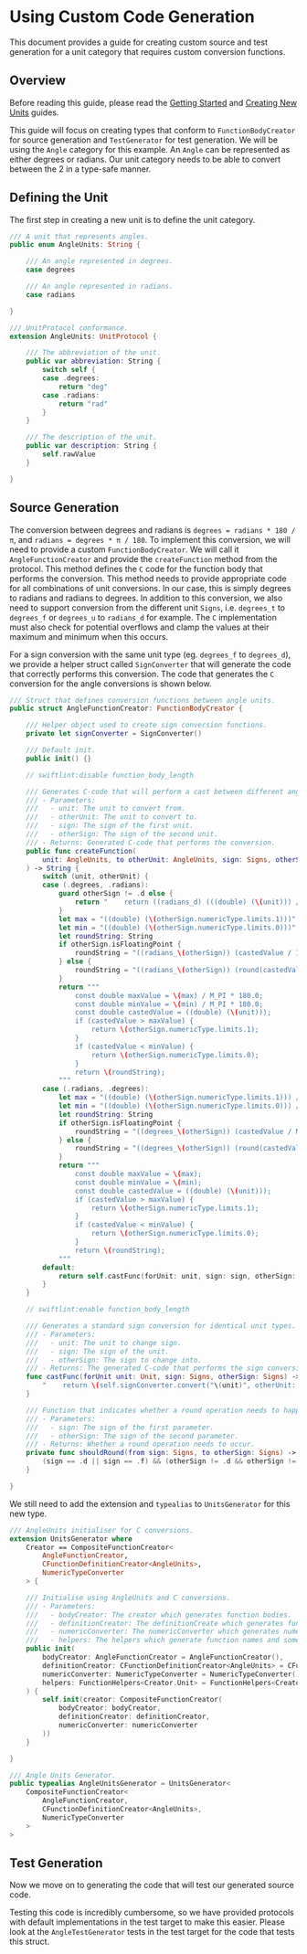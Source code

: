 # Using Custom Code Generation

This document provides a guide for creating custom source and test generation for a unit category that requires
custom conversion functions.

## Overview

Before reading this guide, please read the [Getting Started](gettingstarted) and [Creating New Units](creatingnewunits)
guides.

This guide will focus on creating types that conform to ``FunctionBodyCreator`` for source generation and ``TestGenerator``
for test generation. We will be using the `Angle` category for this example. An `Angle` can be represented as either
degrees or radians. Our unit category needs to be able to convert between the 2 in a type-safe manner.

## Defining the Unit

The first step in creating a new unit is to define the unit category.

```swift
/// A unit that represents angles.
public enum AngleUnits: String {

    /// An angle represented in degrees.
    case degrees

    /// An angle represented in radians.
    case radians

}

/// UnitProtocol conformance.
extension AngleUnits: UnitProtocol {

    /// The abbreviation of the unit.
    public var abbreviation: String {
        switch self {
        case .degrees:
            return "deg"
        case .radians:
            return "rad"
        }
    }

    /// The description of the unit.
    public var description: String {
        self.rawValue
    }

}
```

## Source Generation

The conversion between degrees and radians is `degrees = radians * 180 / π`, and `radians = degrees * π / 180`.
To implement this conversion, we will need to provide a custom ``FunctionBodyCreator``. We will call it
`AngleFunctionCreator` and provide the `createFunction` method from the protocol. This method defines
the `C` code for the function body that performs the conversion. This method needs to provide appropriate
code for all combinations of unit conversions. In our case, this is simply degrees to radians and radians
to degrees. In addition to this conversion, we also need to support conversion from the different unit
``Signs``, i.e. `degrees_t` to `degrees_f` or `degrees_u` to `radians_d` for example. The `C` implementation
must also check for potential overflows and clamp the values at their maximum and minimum when this occurs.

For a sign conversion with the same unit type (eg. `degrees_f` to `degrees_d`), we provide a helper struct
called ``SignConverter`` that will generate the code that correctly performs this conversion. The code that
generates the `C` conversion for the angle conversions is shown below.

```swift
/// Struct that defines conversion functions between angle units.
public struct AngleFunctionCreator: FunctionBodyCreator {

    /// Helper object used to create sign conversion functions.
    private let signConverter = SignConverter()

    /// Default init.
    public init() {}

    // swiftlint:disable function_body_length

    /// Generates C-code that will perform a cast between different angle units.
    /// - Parameters:
    ///   - unit: The unit to convert from.
    ///   - otherUnit: The unit to convert to.
    ///   - sign: The sign of the first unit.
    ///   - otherSign: The sign of the second unit.
    /// - Returns: Generated C-code that performs the conversion.
    public func createFunction(
        unit: AngleUnits, to otherUnit: AngleUnits, sign: Signs, otherSign: Signs
    ) -> String {
        switch (unit, otherUnit) {
        case (.degrees, .radians):
            guard otherSign != .d else {
                return "    return ((radians_d) (((double) (\(unit))) / 180.0 * M_PI));"
            }
            let max = "((double) (\(otherSign.numericType.limits.1)))"
            let min = "((double) (\(otherSign.numericType.limits.0)))"
            let roundString: String
            if otherSign.isFloatingPoint {
                roundString = "((radians_\(otherSign)) (castedValue / 180.0 * M_PI))"
            } else {
                roundString = "((radians_\(otherSign)) (round(castedValue / 180.0 * M_PI)))"
            }
            return """
                const double maxValue = \(max) / M_PI * 180.0;
                const double minValue = \(min) / M_PI * 180.0;
                const double castedValue = ((double) (\(unit)));
                if (castedValue > maxValue) {
                    return \(otherSign.numericType.limits.1);
                }
                if (castedValue < minValue) {
                    return \(otherSign.numericType.limits.0);
                }
                return \(roundString);
            """
        case (.radians, .degrees):
            let max = "((double) (\(otherSign.numericType.limits.1))) / 180.0 * M_PI"
            let min = "((double) (\(otherSign.numericType.limits.0))) / 180.0 * M_PI"
            let roundString: String
            if otherSign.isFloatingPoint {
                roundString = "((degrees_\(otherSign)) (castedValue / M_PI * 180.0))"
            } else {
                roundString = "((degrees_\(otherSign)) (round(castedValue / M_PI * 180.0)))"
            }
            return """
                const double maxValue = \(max);
                const double minValue = \(min);
                const double castedValue = ((double) (\(unit)));
                if (castedValue > maxValue) {
                    return \(otherSign.numericType.limits.1);
                }
                if (castedValue < minValue) {
                    return \(otherSign.numericType.limits.0);
                }
                return \(roundString);
            """
        default:
            return self.castFunc(forUnit: unit, sign: sign, otherSign: otherSign)
        }
    }

    // swiftlint:enable function_body_length

    /// Generates a standard sign conversion for identical unit types.
    /// - Parameters:
    ///   - unit: The unit to change sign.
    ///   - sign: The sign of the unit.
    ///   - otherSign: The sign to change into.
    /// - Returns: The generated C-code that performs the sign conversion.
    func castFunc(forUnit unit: Unit, sign: Signs, otherSign: Signs) -> String {
        "    return \(self.signConverter.convert("\(unit)", otherUnit: unit, from: sign, to: otherSign));"
    }

    /// Function that indicates whether a round operation needs to happen during a conversion.
    /// - Parameters:
    ///   - sign: The sign of the first parameter.
    ///   - otherSign: The sign of the second parameter.
    /// - Returns: Whether a round operation needs to occur.
    private func shouldRound(from sign: Signs, to otherSign: Signs) -> Bool {
        (sign == .d || sign == .f) && (otherSign != .d && otherSign != .f)
    }

}
```

We still need to add the extension and `typealias` to ``UnitsGenerator`` for this new type.

```swift
/// AngleUnits initialiser for C conversions.
extension UnitsGenerator where
    Creator == CompositeFunctionCreator<
        AngleFunctionCreator,
        CFunctionDefinitionCreator<AngleUnits>,
        NumericTypeConverter
    > {

    /// Initialise using AngleUnits and C conversions.
    /// - Parameters:
    ///   - bodyCreator: The creator which generates function bodies.
    ///   - definitionCreator: The definitionCreate which generates function definitions.
    ///   - numericConverter: The numericConverter which generates numeric type conversions.
    ///   - helpers: The helpers which generate function names and some definitions.
    public init(
        bodyCreator: AngleFunctionCreator = AngleFunctionCreator(),
        definitionCreator: CFunctionDefinitionCreator<AngleUnits> = CFunctionDefinitionCreator(),
        numericConverter: NumericTypeConverter = NumericTypeConverter(),
        helpers: FunctionHelpers<Creator.Unit> = FunctionHelpers<Creator.Unit>()
    ) {
        self.init(creator: CompositeFunctionCreator(
            bodyCreator: bodyCreator,
            definitionCreator: definitionCreator,
            numericConverter: numericConverter
        ))
    }

}

/// Angle Units Generator.
public typealias AngleUnitsGenerator = UnitsGenerator<
    CompositeFunctionCreator<
        AngleFunctionCreator,
        CFunctionDefinitionCreator<AngleUnits>,
        NumericTypeConverter
    >
>
```

## Test Generation

Now we move on to generating the code that will test our generated source code.

Testing this code is incredibly cumbersome, so we have provided protocols with default
implementations in the test target to make this easier. Please look at the `AngleTestGenerator`
tests in the test target for the code that tests this struct.
